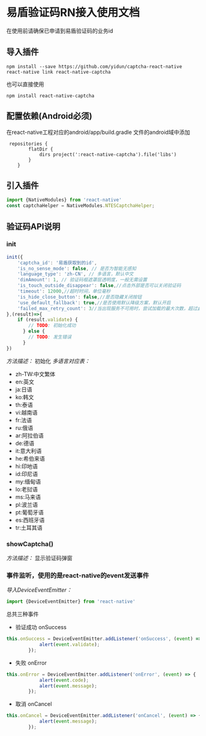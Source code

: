 
# 易盾验证码RN接入使用文档
在使用前请确保已申请到易盾验证码的业务id

## 导入插件
```
npm install --save https://github.com/yidun/captcha-react-native
react-native link react-native-captcha
```
也可以直接使用
```
npm install react-native-captcha
```

## 配置依赖(Android必须)
在react-native工程对应的android/app/build.gradle 文件的android域中添加
```
 repositories {
        flatDir {
            dirs project(':react-native-captcha').file('libs')
        }
    }
```
## 引入插件
```js
import {NativeModules} from 'react-native'
const captchaHelper = NativeModules.NTESCaptchaHelper;
```
## 验证码API说明

### init
```js
init({
    'captcha_id': '易盾获取到的id',
    'is_no_sense_mode': false, // 是否为智能无感知
    'language_type': 'zh-CN', // 多语言，默认中文
    'dimAmount': 1, // 验证码框遮罩层透明度，一般无需设置
    'is_touch_outside_disappear': false,//点击外部是否可以关闭验证码
    'timeout': 12000,//超时时间，单位毫秒
    'is_hide_close_button': false,//是否隐藏关闭按钮
    'use_default_fallback': true,//是否使用默认降级方案，默认开启
    'failed_max_retry_count': 3//当出现服务不可用时，尝试加载的最大次数，超过此次数仍然失败将触发降级，默认3次
},(result)=>{
    if (result.validate) {
        // TODO: 初始化成功
      } else {
        // TODO: 发生错误
      }
})
```
*方法描述：*
初始化
*多语言对应表：*
- zh-TW:中文繁体
- en:英文
- ja:日语
- ko:韩文
- th:泰语
- vi:越南语
- fr:法语
- ru:俄语
- ar:阿拉伯语
- de:德语
- it:意大利语
- he:希伯来语
- hi:印地语
- id:印尼语
- my:缅甸语
- lo:老挝语
- ms:马来语
- pl:波兰语
- pt:葡萄牙语
- es:西班牙语
- tr:土耳其语

### showCaptcha()
*方法描述：*
显示验证码弹窗

### 事件监听，使用的是react-native的event发送事件
*导入DeviceEventEmitter：*
```js
import {DeviceEventEmitter} from 'react-native'
```
总共三种事件
- 验证成功 onSuccess
```js
this.onSuccess = DeviceEventEmitter.addListener('onSuccess', (event) => {
			alert(event.validate);
		});
```
- 失败 onError
```js
this.onError = DeviceEventEmitter.addListener('onError', (event) => {
            alert(event.code);
			alert(event.message);
		});
```
- 取消 onCancel
```js
this.onCancel = DeviceEventEmitter.addListener('onCancel', (event) => {
			alert(event.message);
		});
```


